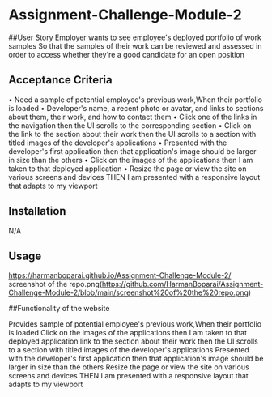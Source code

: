 # Assignment-Challenge-Module-2

##User Story 
Employer wants to see  employee's deployed portfolio of work samples
So that the samples of their work can be reviewed  and assessed in order to access whether they're a good candidate for an open position

## Acceptance Criteria
•	Need a sample of potential employee's previous work,When their portfolio is loaded
•	Developer's name, a recent photo or avatar, and links to sections about them, their work, and how to contact them
•	Click one of the links in the navigation then the UI scrolls to the corresponding section
•	Click on the link to the section about their work then the UI scrolls to a section with titled images of the developer's applications
•	Presented with the developer's first application then that application's image should be larger in size than the others
•	 Click on the images of the applications then I am taken to that deployed application
•	 Resize the page or view the site on various screens and devices THEN I am presented with a responsive layout that adapts to my viewport

## Installation
N/A

## Usage
https://harmanboparai.github.io/Assignment-Challenge-Module-2/
screenshot of the repo.png(https://github.com/HarmanBoparai/Assignment-Challenge-Module-2/blob/main/screenshot%20of%20the%20repo.png)

##Functionality of the website

Provides sample of potential employee's previous work,When their portfolio is loaded
 Click on the images of the applications then I am taken to that deployed application
link to the section about their work then the UI scrolls to a section with titled images of the developer's applications
Presented with the developer's first application then that application's image should be larger in size than the others
 Resize the page or view the site on various screens and devices THEN I am presented with a responsive layout that adapts to my viewport



